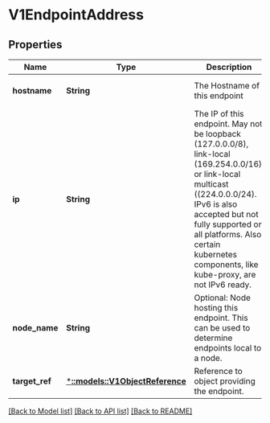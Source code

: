 # V1EndpointAddress

## Properties
Name | Type | Description | Notes
------------ | ------------- | ------------- | -------------
**hostname** | **String** | The Hostname of this endpoint | [optional] [default to null]
**ip** | **String** | The IP of this endpoint. May not be loopback (127.0.0.0/8), link-local (169.254.0.0/16), or link-local multicast ((224.0.0.0/24). IPv6 is also accepted but not fully supported on all platforms. Also, certain kubernetes components, like kube-proxy, are not IPv6 ready. | [default to null]
**node_name** | **String** | Optional: Node hosting this endpoint. This can be used to determine endpoints local to a node. | [optional] [default to null]
**target_ref** | [***::models::V1ObjectReference**](io.k8s.kubernetes.pkg.api.v1.ObjectReference.md) | Reference to object providing the endpoint. | [optional] [default to null]

[[Back to Model list]](../README.md#documentation-for-models) [[Back to API list]](../README.md#documentation-for-api-endpoints) [[Back to README]](../README.md)


